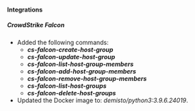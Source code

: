 
#### Integrations
##### CrowdStrike Falcon
- Added the following commands:
  - ***cs-falcon-create-host-group***
  - ***cs-falcon-update-host-group***
  - ***cs-falcon-list-host-group-members***
  - ***cs-falcon-add-host-group-members***
  - ***cs-falcon-remove-host-group-members***
  - ***cs-falcon-list-host-groups***
  - ***cs-falcon-delete-host-groups***
- Updated the Docker image to: *demisto/python3:3.9.6.24019*.
